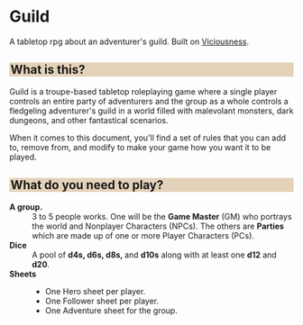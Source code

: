 <h1
    style="
    padding: 0;
    border: none;
    "
>
Guild
</h1>

 A tabletop rpg about an adventurer's guild. Built on [Viciousness](https://viciousness.carrd.co/).


<h2
    style="
    background-color: #e4d1b9;
    padding: 0;
    padding-left: 0.1em;
    "
>
What is this?
</h2>

Guild is a troupe-based tabletop roleplaying game where a single player controls an entire party of adventurers and the group as a whole controls a fledgeling adventurer's guild in a world filled with malevolant monsters, dark dungeons, and other fantastical scenarios.
<br/>

When it comes to this document, you'll find a set of rules that you can add to, remove from, and modify to make your game how you want it to be played.


<h2
    style="
    background-color: #e4d1b9;
    padding: 0;
    padding-left: 0.1em;
    "
>
What do you need to play?
</h2>

<dl>
  <dt><strong>A group.</strong></dt>
  <dd>3 to 5 people works. One will be the <b>Game Master</b> (GM) who portrays the world and Nonplayer Characters (NPCs). The others are <b>Parties</b> which are made up of one or more Player Characters (PCs).</dd>

  <dt><strong>Dice</strong></dt>
  <dd>A pool of <b>d4s, d6s, d8s, </b> and <b>d10s</b> along with at least one <b>d12</b> and <b>d20</b>.</dd>

  <dt><strong>Sheets</strong></dt>
  <dd>
    <ul>
        <li>One Hero sheet per player.</li>
        <li>One Follower sheet per player.</li>
        <li>One Adventure sheet for the group.</li>
  </dd>
</dl>

